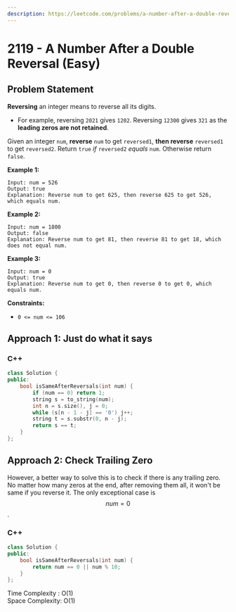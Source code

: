 ```yaml
---
description: https://leetcode.com/problems/a-number-after-a-double-reversal/
---
```


# 2119 - A Number After a Double Reversal (Easy)

## Problem Statement

**Reversing** an integer means to reverse all its digits.

* For example, reversing `2021` gives `1202`. Reversing `12300` gives `321` as the **leading zeros are not retained**.

Given an integer `num`, **reverse** `num` to get `reversed1`, **then reverse** `reversed1` to get `reversed2`. Return `true` _if_ `reversed2` _equals_ `num`. Otherwise return `false`.

**Example 1:**

```
Input: num = 526
Output: true
Explanation: Reverse num to get 625, then reverse 625 to get 526, which equals num.
```

**Example 2:**

```
Input: num = 1800
Output: false
Explanation: Reverse num to get 81, then reverse 81 to get 18, which does not equal num.
```

**Example 3:**

```
Input: num = 0
Output: true
Explanation: Reverse num to get 0, then reverse 0 to get 0, which equals num.
```

**Constraints:**

* `0 <= num <= 106`

## Approach 1: Just do what it says

### C++

```cpp
class Solution {
public:
    bool isSameAfterReversals(int num) {
        if (num == 0) return 1;
        string s = to_string(num);
        int n = s.size(), j = 0;
        while (s[n - 1 - j] == '0') j++;
        string t = s.substr(0, n - j);
        return s == t;
    }
};
```

## Approach 2: Check Trailing Zero

However, a better way to solve this is to check if there is any trailing zero. No matter how many zeros at the end, after removing them all, it won't be same if you reverse it. The only exceptional case is $$num=0$$.

### C++

```cpp
class Solution {
public:
    bool isSameAfterReversals(int num) {
        return num == 0 || num % 10;
    }
};
```

Time Complexity : O(1)\
Space Complexity: O(1)
